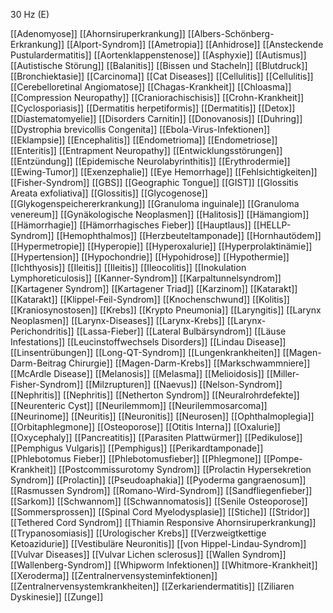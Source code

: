 30 Hz (E)

[[Adenomyose]]
[[Ahornsiruperkrankung]]
[[Albers-Schönberg-Erkrankung]]
[[Alport-Syndrom]]
[[Ametropia]]
[[Anhidrose]]
[[Ansteckende Pustulardermatitis]]
[[Aortenklappenstenose]]
[[Asphyxie]]
[[Autismus]]
[[Autistische Störung]]
[[Balanitis]]
[[Bissen und Stacheln]]
[[Blutdruck]]
[[Bronchiektasie]]
[[Carcinoma]]
[[Cat Diseases]]
[[Cellulitis]]
[[Cellulitis]]
[[Cerebelloretinal Angiomatose]]
[[Chagas-Krankheit]]
[[Chloasma]]
[[Compression Neuropathy]]
[[Craniorachischisis]]
[[Crohn-Krankheit]]
[[Cyclosporiasis]]
[[Dermatitis herpetiformis]]
[[Dermatitis]]
[[Detox]]
[[Diastematomyelie]]
[[Disorders Carnitin]]
[[Donovanosis]]
[[Duhring]]
[[Dystrophia brevicollis Congenita]]
[[Ebola-Virus-Infektionen]]
[[Eklampsie]]
[[Encephalitis]]
[[Endometrioma]]
[[Endometriose]]
[[Enteritis]]
[[Entrapment Neuropathy]]
[[Entwicklungsstörungen]]
[[Entzündung]]
[[Epidemische Neurolabyrinthitis]]
[[Erythrodermie]]
[[Ewing-Tumor]]
[[Exenzephalie]]
[[Eye Hemorrhage]]
[[Fehlsichtigkeiten]]
[[Fisher-Syndrom]]
[[GBS]]
[[Geographic Tongue]]
[[GIST]]
[[Glossitis Areata exfoliativa]]
[[Glossitis]]
[[Glycogenose]]
[[Glykogenspeichererkrankung]]
[[Granuloma inguinale]]
[[Granuloma venereum]]
[[Gynäkologische Neoplasmen]]
[[Halitosis]]
[[Hämangiom]]
[[Hämorrhagie]]
[[Hämorrhagisches Fieber]]
[[Hauptlaus]]
[[HELLP-Syndrom]]
[[Hemophthalmos]]
[[Herzbeuteltamponade]]
[[Hornhautödem]]
[[Hypermetropie]]
[[Hyperopie]]
[[Hyperoxalurie]]
[[Hyperprolaktinämie]]
[[Hypertension]]
[[Hypochondrie]]
[[Hypohidrose]]
[[Hypothermie]]
[[Ichthyosis]]
[[Ileitis]]
[[Ileitis]]
[[Ileocolitis]]
[[Inokulation Lymphoreticulosis]]
[[Kanner-Syndrom]]
[[Karpaltunnelsyndrom]]
[[Kartagener Syndrom]]
[[Kartagener Triad]]
[[Karzinom]]
[[Katarakt]]
[[Katarakt]]
[[Klippel-Feil-Syndrom]]
[[Knochenschwund]]
[[Kolitis]]
[[Kraniosynostosen]]
[[Krebs]]
[[Krypto Pneumonia]]
[[Laryngitis]]
[[Larynx Neoplasmen]]
[[Larynx-Diseases]]
[[Larynx-Krebs]]
[[Larynx-Perichondritis]]
[[Lassa-Fieber]]
[[Lateral Bulbärsyndrom]]
[[Läuse Infestations]]
[[Leucinstoffwechsels Disorders]]
[[Lindau Disease]]
[[Linsentrübungen]]
[[Long-QT-Syndrom]]
[[Lungenkrankheiten]]
[[Magen-Darm-Beitrag Chirurgie]]
[[Magen-Darm-Krebs]]
[[Markschwammniere]]
[[McArdle Disease]]
[[Melanosis]]
[[Melasma]]
[[Melioidosis]]
[[Miller-Fisher-Syndrom]]
[[Milzrupturen]]
[[Naevus]]
[[Nelson-Syndrom]]
[[Nephritis]]
[[Nephritis]]
[[Netherton Syndrom]]
[[Neuralrohrdefekte]]
[[Neurenteric Cyst]]
[[Neurilemmom]]
[[Neurilemmosarcoma]]
[[Neurinome]]
[[Neuritis]]
[[Neuronitis]]
[[Neurosen]]
[[Ophthalmoplegia]]
[[Orbitaphlegmone]]
[[Osteoporose]]
[[Otitis Interna]]
[[Oxalurie]]
[[Oxycephaly]]
[[Pancreatitis]]
[[Parasiten Plattwürmer]]
[[Pedikulose]]
[[Pemphigus Vulgaris]]
[[Pemphigus]]
[[Perikardtamponade]]
[[Phlebotomus Fieber]]
[[Phlebotomusfieber]]
[[Phlegmone]]
[[Pompe-Krankheit]]
[[Postcommissurotomy Syndrom]]
[[Prolactin Hypersekretion Syndrom]]
[[Prolactin]]
[[Pseudoaphakia]]
[[Pyoderma gangraenosum]]
[[Rasmussen Syndrom]]
[[Romano-Wird-Syndrom]]
[[Sandfliegenfieber]]
[[Sarkom]]
[[Schwannom]]
[[Schwannomatosis]]
[[Senile Osteoporose]]
[[Sommersprossen]]
[[Spinal Cord Myelodysplasie]]
[[Stiche]]
[[Stridor]]
[[Tethered Cord Syndrom]]
[[Thiamin Responsive Ahornsiruperkrankung]]
[[Trypanosomiasis]]
[[Urologischer Krebs]]
[[Verzweigtkettige Ketoazidurie]]
[[Vestibuläre Neuronitis]]
[[von Hippel-Lindau-Syndrom]]
[[Vulvar Diseases]]
[[Vulvar Lichen sclerosus]]
[[Wallen Syndrom]]
[[Wallenberg-Syndrom]]
[[Whipworm Infektionen]]
[[Whitmore-Krankheit]]
[[Xeroderma]]
[[Zentralnervensysteminfektionen]]
[[Zentralnervensystemkrankheiten]]
[[Zerkariendermatitis]]
[[Ziliaren Dyskinesie]]
[[Zunge]]